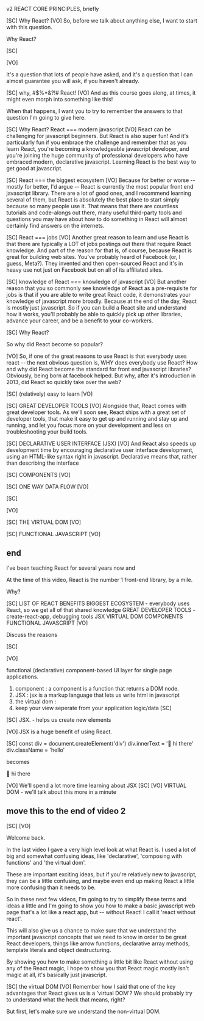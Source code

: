 v2 REACT CORE PRINCIPLES, briefly

[SC]
Why React?
[VO]
So, before we talk about anything else, I want to start with this question.

Why React?

[SC]

[VO]

It's a question that lots of people have asked, and it's a question that I can almost guarantee you will ask, if you haven't already.

[SC]
why, #$%\*&?!# React!
[VO]
And as this course goes along, at times, it might even morph into something like this!

When that happens, I want you to try to remember the answers to that question I'm going to give here.

[SC]
Why React?
React === modern javascript
[VO]
React can be challenging for javascript beginners.
But React is also super fun!
And it's particularly fun if you embrace the challenge and remember that as you learn React, you're becoming a knowledgeable javascript developer, and you're joining the huge community of professional developers who have embraced modern, declarative javascript. Learning React is the best way to get good at javascript.

[SC]
React === the biggest ecosystem
[VO]
Because for better or worse -- mostly for better, I'd argue -- React is currently the most popular front end javascript library. There are a lot of good ones, and I recommend learning several of them, but React is absolutely the best place to start simply because so many people use it. That means that there are countless tutorials and code-alongs out there, many useful third-party tools and questions you may have about how to do something in React will almost certainly find answers on the internets.

[SC]
React === jobs
[VO]
Another great reason to learn and use React is that there are typically a LOT of jobs postings out there that require React knowledge. And part of the reason for that is, of course, because React is great for building web sites. You've probably heard of Facebook (or, I guess, Meta?). They invented and then open-sourced React and it's in heavy use not just on Facebook but on all of its affiliated sites.

[SC]
knowledge of React === knowledge of javascript
[VO]
But another reason that you so commonly see knowledge of React as a pre-requisite for jobs is that if you are able to write great React code, it demonstrates your knowledge of javascript more broadly. Because at the end of the day, React is mostly just javascript. So if you can build a React site and understand how it works, you'll probably be able to quickly pick up other libraries, advance your career, and be a benefit to your co-workers.

[SC]
Why React?

So why did React become so popular?

[VO]
So, if one of the great reasons to use React is that everybody uses react -- the next obvious question is, WHY does everybody use React? How and why did React become the standard for front end javascript libraries? Obviously, being born at facebook helped. But why, after it's introduction in 2013, did React so quickly take over the web?

[SC]
(relatively) easy to learn
[VO]

[SC]
GREAT DEVELOPER TOOLS
[VO]
Alongside that, React comes with great developer tools. As we'll soon see, React ships with a great set of developer tools, that make it easy to get up and running and stay up and running, and let you focus more on your development and less on troubleshooting your build tools.

[SC]
DECLARATIVE USER INTERFACE (JSX)
[VO]
And React also speeds up development time by encouraging declarative user interface development, using an HTML-like syntax right in javascript.  Declarative means that, rather than describing the interface 

[SC]
COMPONENTS
[VO]

[SC]
ONE WAY DATA FLOW
[VO]



[SC]

[VO]

[SC]
THE VIRTUAL DOM
[VO]

[SC]
FUNCTIONAL JAVASCRIPT
[VO]

## end

I've been teaching React for several years now and

At the time of this video, React is the number 1 front-end library, by a mile.

Why?

[SC]
LIST OF REACT BENEFITS
BIGGEST ECOSYSTEM - everybody uses React, so we get all of that shared knowledge
GREAT DEVELOPER TOOLS - create-react-app, debugging tools
JSX
VIRTUAL DOM
COMPONENTS
FUNCTIONAL JAVASCRIPT
[VO]

Discuss the reasons

[SC]

[VO]

functional (declarative) component-based UI layer for single page applications.

1. component : a component is a function that returns a DOM node.
2. JSX : jsx is a markup language that lets us write html in javascript
3. the virtual dom :
4. keep your view seperate from your application logic/data
   [SC]

[SC]
JSX. - helps us create new elements

[VO]
JSX is a huge benefit of using React.

[SC]
const div = document.createElement('div')
div.innerText = '👋 hi there'
div.className = 'hello'

becomes

<div className='hello'>👋 hi there</div>

[VO]
We'll spend a lot more time learning about JSX
[SC]
[VO]
VIRTUAL DOM - we'll talk about this more in a minute

## move this to the end of video 2

[SC]
[VO]

Welcome back.

In the last video I gave a very high level look at what React is. I used a lot of big and somewhat confusing ideas, like 'declarative', 'composing with functions' and 'the virtual dom'.

These are important exciting ideas, but if you're relatively new to javascript, they can be a little confusing, and maybe even end up making React a little more confusing than it needs to be.

So in these next few videos, I'm going to try to simplify these terms and ideas a little and I'm going to show you how to make a basic javascript web page that's a lot like a react app, but -- without React! I call it 'react without react'.

This will also give us a chance to make sure that we understand the important javascript concepts that we need to know in order to be great React developers, things like arrow functions, declarative array methods, template literals and object destructuring.

By showing you how to make something a little bit like React without using any of the React magic, I hope to show you that React magic mostly isn't magic at all, it's basically just javascript.

[SC]
the virtual DOM
[VO]
Remember how I said that one of the key advantages that React gives us is a 'virtual DOM'? We should probably try to understand what the heck that means, right?

But first, let's make sure we understand the non-virtual DOM.
